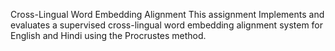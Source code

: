 Cross-Lingual Word Embedding Alignment
This assignment Implements and evaluates a supervised cross-lingual word embedding alignment system for English and Hindi using the Procrustes method.

